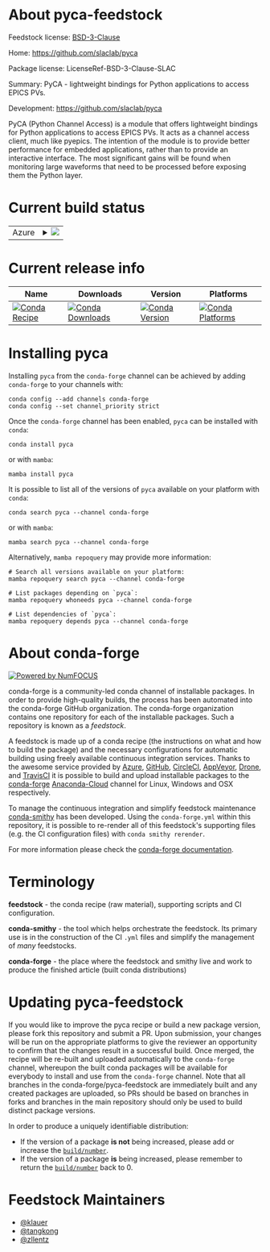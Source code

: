 About pyca-feedstock
====================

Feedstock license: [BSD-3-Clause](https://github.com/conda-forge/pyca-feedstock/blob/main/LICENSE.txt)

Home: https://github.com/slaclab/pyca

Package license: LicenseRef-BSD-3-Clause-SLAC

Summary: PyCA - lightweight bindings for Python applications to access EPICS PVs.

Development: https://github.com/slaclab/pyca

PyCA (Python Channel Access) is a module that offers lightweight
bindings for Python applications to access EPICS PVs. It acts as
a channel access client, much like pyepics. The intention of the
module is to provide better performance for embedded applications,
rather than to provide an interactive interface. The most significant
gains will be found when monitoring large waveforms that need to be
processed before exposing them the Python layer.


Current build status
====================


<table>
    
  <tr>
    <td>Azure</td>
    <td>
      <details>
        <summary>
          <a href="https://dev.azure.com/conda-forge/feedstock-builds/_build/latest?definitionId=8207&branchName=main">
            <img src="https://dev.azure.com/conda-forge/feedstock-builds/_apis/build/status/pyca-feedstock?branchName=main">
          </a>
        </summary>
        <table>
          <thead><tr><th>Variant</th><th>Status</th></tr></thead>
          <tbody><tr>
              <td>linux_64_epicscorelibs7.0.6.99.2.0numpy1.21python3.10.____cpython</td>
              <td>
                <a href="https://dev.azure.com/conda-forge/feedstock-builds/_build/latest?definitionId=8207&branchName=main">
                  <img src="https://dev.azure.com/conda-forge/feedstock-builds/_apis/build/status/pyca-feedstock?branchName=main&jobName=linux&configuration=linux%20linux_64_epicscorelibs7.0.6.99.2.0numpy1.21python3.10.____cpython" alt="variant">
                </a>
              </td>
            </tr><tr>
              <td>linux_64_epicscorelibs7.0.6.99.2.0numpy1.21python3.8.____cpython</td>
              <td>
                <a href="https://dev.azure.com/conda-forge/feedstock-builds/_build/latest?definitionId=8207&branchName=main">
                  <img src="https://dev.azure.com/conda-forge/feedstock-builds/_apis/build/status/pyca-feedstock?branchName=main&jobName=linux&configuration=linux%20linux_64_epicscorelibs7.0.6.99.2.0numpy1.21python3.8.____cpython" alt="variant">
                </a>
              </td>
            </tr><tr>
              <td>linux_64_epicscorelibs7.0.6.99.2.0numpy1.21python3.9.____cpython</td>
              <td>
                <a href="https://dev.azure.com/conda-forge/feedstock-builds/_build/latest?definitionId=8207&branchName=main">
                  <img src="https://dev.azure.com/conda-forge/feedstock-builds/_apis/build/status/pyca-feedstock?branchName=main&jobName=linux&configuration=linux%20linux_64_epicscorelibs7.0.6.99.2.0numpy1.21python3.9.____cpython" alt="variant">
                </a>
              </td>
            </tr><tr>
              <td>linux_64_epicscorelibs7.0.6.99.2.0numpy1.23python3.11.____cpython</td>
              <td>
                <a href="https://dev.azure.com/conda-forge/feedstock-builds/_build/latest?definitionId=8207&branchName=main">
                  <img src="https://dev.azure.com/conda-forge/feedstock-builds/_apis/build/status/pyca-feedstock?branchName=main&jobName=linux&configuration=linux%20linux_64_epicscorelibs7.0.6.99.2.0numpy1.23python3.11.____cpython" alt="variant">
                </a>
              </td>
            </tr><tr>
              <td>linux_64_epicscorelibs7.0.7.99.0.0numpy1.21python3.10.____cpython</td>
              <td>
                <a href="https://dev.azure.com/conda-forge/feedstock-builds/_build/latest?definitionId=8207&branchName=main">
                  <img src="https://dev.azure.com/conda-forge/feedstock-builds/_apis/build/status/pyca-feedstock?branchName=main&jobName=linux&configuration=linux%20linux_64_epicscorelibs7.0.7.99.0.0numpy1.21python3.10.____cpython" alt="variant">
                </a>
              </td>
            </tr><tr>
              <td>linux_64_epicscorelibs7.0.7.99.0.0numpy1.21python3.8.____cpython</td>
              <td>
                <a href="https://dev.azure.com/conda-forge/feedstock-builds/_build/latest?definitionId=8207&branchName=main">
                  <img src="https://dev.azure.com/conda-forge/feedstock-builds/_apis/build/status/pyca-feedstock?branchName=main&jobName=linux&configuration=linux%20linux_64_epicscorelibs7.0.7.99.0.0numpy1.21python3.8.____cpython" alt="variant">
                </a>
              </td>
            </tr><tr>
              <td>linux_64_epicscorelibs7.0.7.99.0.0numpy1.21python3.9.____cpython</td>
              <td>
                <a href="https://dev.azure.com/conda-forge/feedstock-builds/_build/latest?definitionId=8207&branchName=main">
                  <img src="https://dev.azure.com/conda-forge/feedstock-builds/_apis/build/status/pyca-feedstock?branchName=main&jobName=linux&configuration=linux%20linux_64_epicscorelibs7.0.7.99.0.0numpy1.21python3.9.____cpython" alt="variant">
                </a>
              </td>
            </tr><tr>
              <td>linux_64_epicscorelibs7.0.7.99.0.0numpy1.23python3.11.____cpython</td>
              <td>
                <a href="https://dev.azure.com/conda-forge/feedstock-builds/_build/latest?definitionId=8207&branchName=main">
                  <img src="https://dev.azure.com/conda-forge/feedstock-builds/_apis/build/status/pyca-feedstock?branchName=main&jobName=linux&configuration=linux%20linux_64_epicscorelibs7.0.7.99.0.0numpy1.23python3.11.____cpython" alt="variant">
                </a>
              </td>
            </tr><tr>
              <td>osx_64_epicscorelibs7.0.6.99.2.0numpy1.21python3.10.____cpython</td>
              <td>
                <a href="https://dev.azure.com/conda-forge/feedstock-builds/_build/latest?definitionId=8207&branchName=main">
                  <img src="https://dev.azure.com/conda-forge/feedstock-builds/_apis/build/status/pyca-feedstock?branchName=main&jobName=osx&configuration=osx%20osx_64_epicscorelibs7.0.6.99.2.0numpy1.21python3.10.____cpython" alt="variant">
                </a>
              </td>
            </tr><tr>
              <td>osx_64_epicscorelibs7.0.6.99.2.0numpy1.21python3.8.____cpython</td>
              <td>
                <a href="https://dev.azure.com/conda-forge/feedstock-builds/_build/latest?definitionId=8207&branchName=main">
                  <img src="https://dev.azure.com/conda-forge/feedstock-builds/_apis/build/status/pyca-feedstock?branchName=main&jobName=osx&configuration=osx%20osx_64_epicscorelibs7.0.6.99.2.0numpy1.21python3.8.____cpython" alt="variant">
                </a>
              </td>
            </tr><tr>
              <td>osx_64_epicscorelibs7.0.6.99.2.0numpy1.21python3.9.____cpython</td>
              <td>
                <a href="https://dev.azure.com/conda-forge/feedstock-builds/_build/latest?definitionId=8207&branchName=main">
                  <img src="https://dev.azure.com/conda-forge/feedstock-builds/_apis/build/status/pyca-feedstock?branchName=main&jobName=osx&configuration=osx%20osx_64_epicscorelibs7.0.6.99.2.0numpy1.21python3.9.____cpython" alt="variant">
                </a>
              </td>
            </tr><tr>
              <td>osx_64_epicscorelibs7.0.6.99.2.0numpy1.23python3.11.____cpython</td>
              <td>
                <a href="https://dev.azure.com/conda-forge/feedstock-builds/_build/latest?definitionId=8207&branchName=main">
                  <img src="https://dev.azure.com/conda-forge/feedstock-builds/_apis/build/status/pyca-feedstock?branchName=main&jobName=osx&configuration=osx%20osx_64_epicscorelibs7.0.6.99.2.0numpy1.23python3.11.____cpython" alt="variant">
                </a>
              </td>
            </tr><tr>
              <td>osx_64_epicscorelibs7.0.7.99.0.0numpy1.21python3.10.____cpython</td>
              <td>
                <a href="https://dev.azure.com/conda-forge/feedstock-builds/_build/latest?definitionId=8207&branchName=main">
                  <img src="https://dev.azure.com/conda-forge/feedstock-builds/_apis/build/status/pyca-feedstock?branchName=main&jobName=osx&configuration=osx%20osx_64_epicscorelibs7.0.7.99.0.0numpy1.21python3.10.____cpython" alt="variant">
                </a>
              </td>
            </tr><tr>
              <td>osx_64_epicscorelibs7.0.7.99.0.0numpy1.21python3.8.____cpython</td>
              <td>
                <a href="https://dev.azure.com/conda-forge/feedstock-builds/_build/latest?definitionId=8207&branchName=main">
                  <img src="https://dev.azure.com/conda-forge/feedstock-builds/_apis/build/status/pyca-feedstock?branchName=main&jobName=osx&configuration=osx%20osx_64_epicscorelibs7.0.7.99.0.0numpy1.21python3.8.____cpython" alt="variant">
                </a>
              </td>
            </tr><tr>
              <td>osx_64_epicscorelibs7.0.7.99.0.0numpy1.21python3.9.____cpython</td>
              <td>
                <a href="https://dev.azure.com/conda-forge/feedstock-builds/_build/latest?definitionId=8207&branchName=main">
                  <img src="https://dev.azure.com/conda-forge/feedstock-builds/_apis/build/status/pyca-feedstock?branchName=main&jobName=osx&configuration=osx%20osx_64_epicscorelibs7.0.7.99.0.0numpy1.21python3.9.____cpython" alt="variant">
                </a>
              </td>
            </tr><tr>
              <td>osx_64_epicscorelibs7.0.7.99.0.0numpy1.23python3.11.____cpython</td>
              <td>
                <a href="https://dev.azure.com/conda-forge/feedstock-builds/_build/latest?definitionId=8207&branchName=main">
                  <img src="https://dev.azure.com/conda-forge/feedstock-builds/_apis/build/status/pyca-feedstock?branchName=main&jobName=osx&configuration=osx%20osx_64_epicscorelibs7.0.7.99.0.0numpy1.23python3.11.____cpython" alt="variant">
                </a>
              </td>
            </tr>
          </tbody>
        </table>
      </details>
    </td>
  </tr>
</table>

Current release info
====================

| Name | Downloads | Version | Platforms |
| --- | --- | --- | --- |
| [![Conda Recipe](https://img.shields.io/badge/recipe-pyca-green.svg)](https://anaconda.org/conda-forge/pyca) | [![Conda Downloads](https://img.shields.io/conda/dn/conda-forge/pyca.svg)](https://anaconda.org/conda-forge/pyca) | [![Conda Version](https://img.shields.io/conda/vn/conda-forge/pyca.svg)](https://anaconda.org/conda-forge/pyca) | [![Conda Platforms](https://img.shields.io/conda/pn/conda-forge/pyca.svg)](https://anaconda.org/conda-forge/pyca) |

Installing pyca
===============

Installing `pyca` from the `conda-forge` channel can be achieved by adding `conda-forge` to your channels with:

```
conda config --add channels conda-forge
conda config --set channel_priority strict
```

Once the `conda-forge` channel has been enabled, `pyca` can be installed with `conda`:

```
conda install pyca
```

or with `mamba`:

```
mamba install pyca
```

It is possible to list all of the versions of `pyca` available on your platform with `conda`:

```
conda search pyca --channel conda-forge
```

or with `mamba`:

```
mamba search pyca --channel conda-forge
```

Alternatively, `mamba repoquery` may provide more information:

```
# Search all versions available on your platform:
mamba repoquery search pyca --channel conda-forge

# List packages depending on `pyca`:
mamba repoquery whoneeds pyca --channel conda-forge

# List dependencies of `pyca`:
mamba repoquery depends pyca --channel conda-forge
```


About conda-forge
=================

[![Powered by
NumFOCUS](https://img.shields.io/badge/powered%20by-NumFOCUS-orange.svg?style=flat&colorA=E1523D&colorB=007D8A)](https://numfocus.org)

conda-forge is a community-led conda channel of installable packages.
In order to provide high-quality builds, the process has been automated into the
conda-forge GitHub organization. The conda-forge organization contains one repository
for each of the installable packages. Such a repository is known as a *feedstock*.

A feedstock is made up of a conda recipe (the instructions on what and how to build
the package) and the necessary configurations for automatic building using freely
available continuous integration services. Thanks to the awesome service provided by
[Azure](https://azure.microsoft.com/en-us/services/devops/), [GitHub](https://github.com/),
[CircleCI](https://circleci.com/), [AppVeyor](https://www.appveyor.com/),
[Drone](https://cloud.drone.io/welcome), and [TravisCI](https://travis-ci.com/)
it is possible to build and upload installable packages to the
[conda-forge](https://anaconda.org/conda-forge) [Anaconda-Cloud](https://anaconda.org/)
channel for Linux, Windows and OSX respectively.

To manage the continuous integration and simplify feedstock maintenance
[conda-smithy](https://github.com/conda-forge/conda-smithy) has been developed.
Using the ``conda-forge.yml`` within this repository, it is possible to re-render all of
this feedstock's supporting files (e.g. the CI configuration files) with ``conda smithy rerender``.

For more information please check the [conda-forge documentation](https://conda-forge.org/docs/).

Terminology
===========

**feedstock** - the conda recipe (raw material), supporting scripts and CI configuration.

**conda-smithy** - the tool which helps orchestrate the feedstock.
                   Its primary use is in the construction of the CI ``.yml`` files
                   and simplify the management of *many* feedstocks.

**conda-forge** - the place where the feedstock and smithy live and work to
                  produce the finished article (built conda distributions)


Updating pyca-feedstock
=======================

If you would like to improve the pyca recipe or build a new
package version, please fork this repository and submit a PR. Upon submission,
your changes will be run on the appropriate platforms to give the reviewer an
opportunity to confirm that the changes result in a successful build. Once
merged, the recipe will be re-built and uploaded automatically to the
`conda-forge` channel, whereupon the built conda packages will be available for
everybody to install and use from the `conda-forge` channel.
Note that all branches in the conda-forge/pyca-feedstock are
immediately built and any created packages are uploaded, so PRs should be based
on branches in forks and branches in the main repository should only be used to
build distinct package versions.

In order to produce a uniquely identifiable distribution:
 * If the version of a package **is not** being increased, please add or increase
   the [``build/number``](https://docs.conda.io/projects/conda-build/en/latest/resources/define-metadata.html#build-number-and-string).
 * If the version of a package **is** being increased, please remember to return
   the [``build/number``](https://docs.conda.io/projects/conda-build/en/latest/resources/define-metadata.html#build-number-and-string)
   back to 0.

Feedstock Maintainers
=====================

* [@klauer](https://github.com/klauer/)
* [@tangkong](https://github.com/tangkong/)
* [@zllentz](https://github.com/zllentz/)

